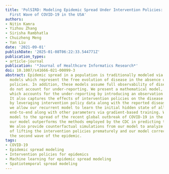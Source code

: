 ```yaml
---
title: 'PolSIRD: Modeling Epidemic Spread Under Intervention Policies: Analyzing the
  First Wave of COVID-19 in the USA'
authors:
- Nitin Kamra
- Yizhou Zhang
- Sirisha Rambhatla
- Chuizheng Meng
- Yan Liu
date: '2021-09-01'
publishDate: '2025-01-08T06:22:33.544771Z'
publication_types:
- article-journal
publication: '*Journal of Healthcare Informatics Research*'
doi: 10.1007/s41666-021-00099-3
abstract: Epidemic spread in a population is traditionally modeled via compartmentalized
  models which represent the free evolution of disease in the absence of any intervention
  policies. In addition, these models assume full observability of disease cases and
  do not account for under-reporting. We present a mathematical model, namely PolSIRD,
  which accounts for the under-reporting by introducing an observation mechanism.
  It also captures the effects of intervention policies on the disease spread parameters
  by leveraging intervention policy data along with the reported disease cases. Furthermore,
  we allow our recurrent model to learn the initial hidden state of all compartments
  end-to-end along with other parameters via gradient-based training. We apply our
  model to the spread of the recent global outbreak of COVID-19 in the USA, where
  our model outperforms the methods employed by the CDC in predicting the spread.
  We also provide counterfactual simulations from our model to analyze the effect
  of lifting the intervention policies prematurely and our model correctly predicts
  the second wave of the epidemic.
tags:
- COVID-19
- Epidemic spread modeling
- Intervention policies for epidemics
- Machine learning for epidemic spread modeling
- Spatiotemporal spread modeling
---
```

